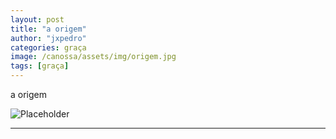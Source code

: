 ```yaml
---
layout: post
title: "a origem"
author: "jxpedro"
categories: graça
image: /canossa/assets/img/origem.jpg
tags: [graça]
---
```


<p >a origem</p>

![Placeholder](/canossa/assets/img/origem.jpg)

<p></p>

<hr/>